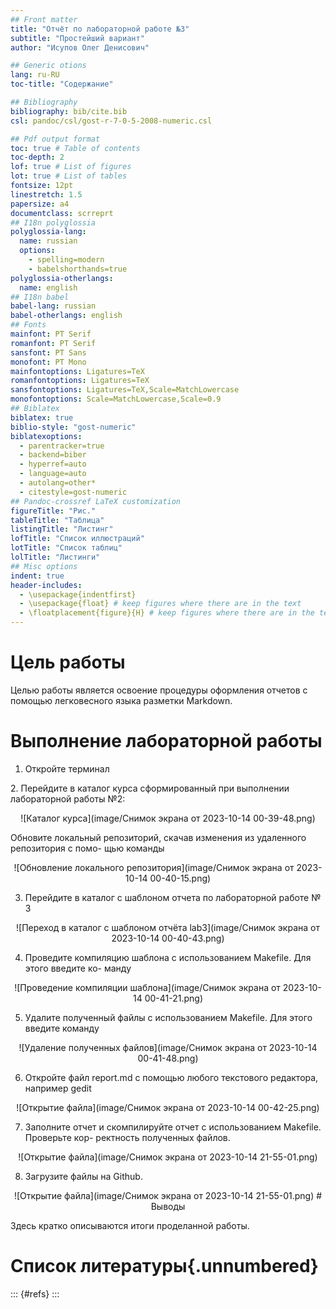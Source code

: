 ```yaml
---
## Front matter
title: "Отчёт по лабораторной работе №3"
subtitle: "Простейший вариант"
author: "Исупов Олег Денисович"

## Generic otions
lang: ru-RU
toc-title: "Содержание"

## Bibliography
bibliography: bib/cite.bib
csl: pandoc/csl/gost-r-7-0-5-2008-numeric.csl

## Pdf output format
toc: true # Table of contents
toc-depth: 2
lof: true # List of figures
lot: true # List of tables
fontsize: 12pt
linestretch: 1.5
papersize: a4
documentclass: scrreprt
## I18n polyglossia
polyglossia-lang:
  name: russian
  options:
	- spelling=modern
	- babelshorthands=true
polyglossia-otherlangs:
  name: english
## I18n babel
babel-lang: russian
babel-otherlangs: english
## Fonts
mainfont: PT Serif
romanfont: PT Serif
sansfont: PT Sans
monofont: PT Mono
mainfontoptions: Ligatures=TeX
romanfontoptions: Ligatures=TeX
sansfontoptions: Ligatures=TeX,Scale=MatchLowercase
monofontoptions: Scale=MatchLowercase,Scale=0.9
## Biblatex
biblatex: true
biblio-style: "gost-numeric"
biblatexoptions:
  - parentracker=true
  - backend=biber
  - hyperref=auto
  - language=auto
  - autolang=other*
  - citestyle=gost-numeric
## Pandoc-crossref LaTeX customization
figureTitle: "Рис."
tableTitle: "Таблица"
listingTitle: "Листинг"
lofTitle: "Список иллюстраций"
lotTitle: "Список таблиц"
lolTitle: "Листинги"
## Misc options
indent: true
header-includes:
  - \usepackage{indentfirst}
  - \usepackage{float} # keep figures where there are in the text
  - \floatplacement{figure}{H} # keep figures where there are in the text
---
```


# Цель работы

Целью работы является освоение процедуры оформления отчетов с помощью легковесного
языка разметки Markdown.


# Выполнение лабораторной работы

1. Откройте терминал

</p>2. Перейдите в каталог курса сформированный при выполнении лабораторной работы
№2:
<p align="center">![Каталог курса](image/Снимок экрана от 2023-10-14 00-39-48.png)

Обновите локальный репозиторий, скачав изменения из удаленного репозитория с помо-
щью команды
<p align="center">![Обновление локального репозитория](image/Снимок экрана от 2023-10-14 00-40-15.png)

3. Перейдите в каталог с шаблоном отчета по лабораторной работе № 3
<p align="center">![Переход в каталог с шаблоном отчёта lab3](image/Снимок экрана от 2023-10-14 00-40-43.png)

4. Проведите компиляцию шаблона с использованием Makefile. Для этого введите ко-
манду
<p align="center">![Проведение компиляции шаблона](image/Снимок экрана от 2023-10-14 00-41-21.png)

5. Удалите полученный файлы с использованием Makefile. Для этого введите команду
<p align="center">![Удаление полученных файлов](image/Снимок экрана от 2023-10-14 00-41-48.png)

6. Откройте файл report.md c помощью любого текстового редактора, например gedit
<p align="center">![Открытие файла](image/Снимок экрана от 2023-10-14 00-42-25.png)

7. Заполните отчет и скомпилируйте отчет с использованием Makefile. Проверьте кор-
ректность полученных файлов. 
<p align="center">![Открытие файла](image/Снимок экрана от 2023-10-14 21-55-01.png)

8. Загрузите файлы на Github.
<p align="center">![Открытие файла](image/Снимок экрана от 2023-10-14 21-55-01.png)
# Выводы

Здесь кратко описываются итоги проделанной работы.

# Список литературы{.unnumbered}

::: {#refs}
:::

